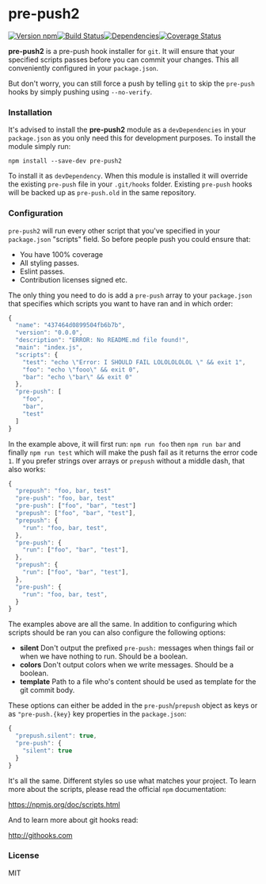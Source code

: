 # pre-push2

[![Version npm][version]](http://browsenpm.org/package/pre-push2)[![Build Status][build]](https://travis-ci.org/observing/pre-push2)[![Dependencies][david]](https://david-dm.org/observing/pre-push2)[![Coverage Status][cover]](https://coveralls.io/r/observing/pre-push2?branch=master)

[version]: http://img.shields.io/npm/v/pre-push2.svg?style=flat-square
[build]: http://img.shields.io/travis/observing/pre-push2/master.svg?style=flat-square
[david]: https://img.shields.io/david/observing/pre-push2.svg?style=flat-square
[cover]: http://img.shields.io/coveralls/observing/pre-push2/master.svg?style=flat-square

**pre-push2** is a pre-push hook installer for `git`. It will ensure that
your specified scripts passes before you can commit your
changes. This all conveniently configured in your `package.json`.

But don't worry, you can still force a push by telling `git` to skip the
`pre-push` hooks by simply pushing using `--no-verify`.

### Installation

It's advised to install the **pre-push2** module as a `devDependencies` in your
`package.json` as you only need this for development purposes. To install the
module simply run:

```
npm install --save-dev pre-push2
```

To install it as `devDependency`. When this module is installed it will override
the existing `pre-push` file in your `.git/hooks` folder. Existing
`pre-push` hooks will be backed up as `pre-push.old` in the same repository.

### Configuration

`pre-push2` will run every other script that you've
specified in your `package.json` "scripts" field. So before people push you
could ensure that:

- You have 100% coverage
- All styling passes.
- Eslint passes.
- Contribution licenses signed etc.

The only thing you need to do is add a `pre-push` array to your `package.json`
that specifies which scripts you want to have ran and in which order:

```js
{
  "name": "437464d0899504fb6b7b",
  "version": "0.0.0",
  "description": "ERROR: No README.md file found!",
  "main": "index.js",
  "scripts": {
    "test": "echo \"Error: I SHOULD FAIL LOLOLOLOLOL \" && exit 1",
    "foo": "echo \"fooo\" && exit 0",
    "bar": "echo \"bar\" && exit 0"
  },
  "pre-push": [
    "foo",
    "bar",
    "test"
  ]
}
```

In the example above, it will first run: `npm run foo` then `npm run bar` and
finally `npm run test` which will make the push fail as it returns the error
code `1`.  If you prefer strings over arrays or `prepush` without a middle
dash, that also works:

```js
{
  "prepush": "foo, bar, test"
  "pre-push": "foo, bar, test"
  "pre-push": ["foo", "bar", "test"]
  "prepush": ["foo", "bar", "test"],
  "prepush": {
    "run": "foo, bar, test",
  },
  "pre-push": {
    "run": ["foo", "bar", "test"],
  },
  "prepush": {
    "run": ["foo", "bar", "test"],
  },
  "pre-push": {
    "run": "foo, bar, test",
  }
}
```

The examples above are all the same. In addition to configuring which scripts
should be ran you can also configure the following options:

- **silent** Don't output the prefixed `pre-push:` messages when things fail
  or when we have nothing to run. Should be a boolean.
- **colors** Don't output colors when we write messages. Should be a boolean.
- **template** Path to a file who's content should be used as template for the
  git commit body.

These options can either be added in the `pre-push`/`prepush` object as keys
or as `"pre-push.{key}` key properties in the `package.json`:

```js
{
  "prepush.silent": true,
  "pre-push": {
    "silent": true
  }
}
```

It's all the same. Different styles so use what matches your project. To learn
more about the scripts, please read the official `npm` documentation:

https://npmjs.org/doc/scripts.html

And to learn more about git hooks read:

http://githooks.com

### License

MIT
